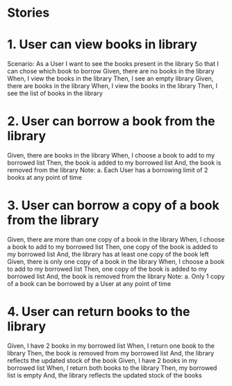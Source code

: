 # Stories
# 1. User can view books in library
   
Scenario: As a User
I want to see the books present in the library
So that I can chose which book to borrow
Given, there are no books in the library
When, I view the books in the library
Then, I see an empty library
Given, there are books in the library
When, I view the books in the library
Then, I see the list of books in the library

# 2. User can borrow a book from the library

Given, there are books in the library
When, I choose a book to add to my borrowed list
Then, the book is added to my borrowed list
And, the book is removed from the library
Note:
a. Each User has a borrowing limit of 2 books at any point of time

# 3. User can borrow a copy of a book from the library

Given, there are more than one copy of a book in the library
When, I choose a book to add to my borrowed list
Then, one copy of the book is added to my borrowed list
And, the library has at least one copy of the book left
Given, there is only one copy of a book in the library
When, I choose a book to add to my borrowed list
Then, one copy of the book is added to my borrowed list
And, the book is removed from the library
Note:
a. Only 1 copy of a book can be borrowed by a User at any point of time

# 4. User can return books to the library

Given, I have 2 books in my borrowed list
When, I return one book to the library
Then, the book is removed from my borrowed list
And, the library reflects the updated stock of the book
Given, I have 2 books in my borrowed list
When, I return both books to the library
Then, my borrowed list is empty
And, the library reflects the updated stock of the books
